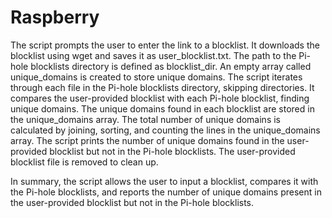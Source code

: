 # Raspberry
The script prompts the user to enter the link to a blocklist.
It downloads the blocklist using wget and saves it as user_blocklist.txt.
The path to the Pi-hole blocklists directory is defined as blocklist_dir.
An empty array called unique_domains is created to store unique domains.
The script iterates through each file in the Pi-hole blocklists directory, skipping directories.
It compares the user-provided blocklist with each Pi-hole blocklist, finding unique domains.
The unique domains found in each blocklist are stored in the unique_domains array.
The total number of unique domains is calculated by joining, sorting, and counting the lines in the unique_domains array.
The script prints the number of unique domains found in the user-provided blocklist but not in the Pi-hole blocklists.
The user-provided blocklist file is removed to clean up.

In summary, the script allows the user to input a blocklist, compares it with the Pi-hole blocklists, and reports the number of unique domains present in the user-provided blocklist but not in the Pi-hole blocklists.
